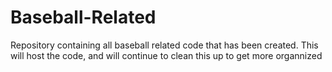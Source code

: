 # Baseball-Related
Repository containing all baseball related code that has been created. This will host the code, and will continue to clean this up to get more organnized 


